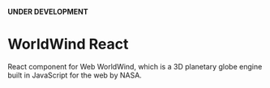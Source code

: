 **UNDER DEVELOPMENT**

# WorldWind React

React component for Web WorldWind, which is a 3D planetary globe engine built in JavaScript for the web by NASA.
